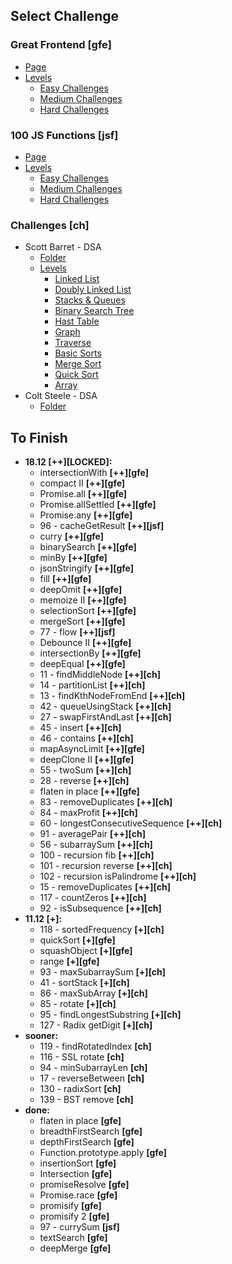 ## Select Challenge

### Great Frontend [gfe]

-   [Page](https://www.greatfrontend.com/prepare)
-   [Levels](https://wheelofnames.com/j6k-rbs)
    -   [Easy Challenges](https://wheelofnames.com/5vr-crv)
    -   [Medium Challenges](https://wheelofnames.com/nwh-f7a)
    -   [Hard Challenges](https://wheelofnames.com/gfw-3jv)

### 100 JS Functions [jsf]

-   [Page](https://www.100jsfunctions.com/exercises)
-   [Levels](https://wheelofnames.com/j6k-rbs)
    -   [Easy Challenges](https://wheelofnames.com/3ba-d6s)
    -   [Medium Challenges](https://wheelofnames.com/38u-urz)
    -   [Hard Challenges](https://wheelofnames.com/wpm-kk7)

### Challenges [ch]

-   Scott Barret - DSA
    -   [Folder](/challenges//Scott%20Barrett%20-%20DSA/)
    -   [Levels](https://wheelofnames.com/gqm-58f)
        -   [Linked List](https://wheelofnames.com/awm-3up)
        -   [Doubly Linked List](https://wheelofnames.com/bak-68v)
        -   [Stacks & Queues](https://wheelofnames.com/nrf-xwc)
        -   [Binary Search Tree](https://wheelofnames.com/ytv-t46)
        -   [Hast Table](https://wheelofnames.com/9mx-adf)
        -   [Graph](https://wheelofnames.com/zvn-cqe)
        -   [Traverse](https://wheelofnames.com/q5v-emv)
        -   [Basic Sorts](https://wheelofnames.com/njs-g29)
        -   [Merge Sort](https://wheelofnames.com/bty-cdz)
        -   [Quick Sort](https://wheelofnames.com/aa6-ffe)
        -   [Array](https://wheelofnames.com/efx-kn2)
-   Colt Steele - DSA
    -   [Folder](/challenges/Colt%20Steele%20-%20DSA/)

## To Finish

-   **18.12 [++][LOCKED]:**
    -   intersectionWith **[++][gfe]**
    -   compact II **[++][gfe]**
    -   Promise.all **[++][gfe]**
    -   Promise.allSettled **[++][gfe]**
    -   Promise.any **[++][gfe]**
    -   96 - cacheGetResult **[++][jsf]**
    -   curry **[++][gfe]**
    -   binarySearch **[++][gfe]**
    -   minBy **[++][gfe]**
    -   jsonStringify **[++][gfe]**
    -   fill **[++][gfe]**
    -   deepOmit **[++][gfe]**
    -   memoize II **[++][gfe]**
    -   selectionSort **[++][gfe]**
    -   mergeSort **[++][gfe]**
    -   77 - flow **[++][jsf]**
    -   Debounce II **[++][gfe]**
    -   intersectionBy **[++][gfe]**
    -   deepEqual **[++][gfe]**
    -   11 - findMiddleNode **[++][ch]**
    -   14 - partitionList **[++][ch]**
    -   13 - findKthNodeFromEnd **[++][ch]**
    -   42 - queueUsingStack **[++][ch]**
    -   27 - swapFirstAndLast **[++][ch]**
    -   45 - insert **[++][ch]**
    -   46 - contains **[++][ch]**
    -   mapAsyncLimit **[++][gfe]**
    -   deepClone II **[++][gfe]**
    -   55 - twoSum **[++][ch]**
    -   28 - reverse **[++][ch]**
    -   flaten in place **[++][gfe]**
    -   83 - removeDuplicates **[++][ch]**
    -   84 - maxProfit **[++][ch]**
    -   60 - longestConsecutiveSequence **[++][ch]**
    -   91 - averagePair **[++][ch]**
    -   56 - subarraySum **[++][ch]**
    -   100 - recursion fib **[++][ch]**
    -   101 - recursion reverse **[++][ch]**
    -   102 - recursion isPalindrome **[++][ch]**
    -   15 - removeDuplicates **[++][ch]**
    -   117 - countZeros **[++][ch]**
    -   92 - isSubsequence **[++][ch]**
-   **11.12 [+]:**
    -   118 - sortedFrequency **[+][ch]**
    -   quickSort **[+][gfe]**
    -   squashObject **[+][gfe]**
    -   range **[+][gfe]**
    -   93 - maxSubarraySum **[+][ch]**
    -   41 - sortStack **[+][ch]**
    -   86 - maxSubArray **[+][ch]**
    -   85 - rotate **[+][ch]**
    -   95 - findLongestSubstring **[+][ch]**
    -   127 - Radix getDigit **[+][ch]**
-   **sooner:**
    -   119 - findRotatedIndex **[ch]**
    -   116 - SSL rotate **[ch]**
    -   94 - minSubarrayLen **[ch]**
    -   17 - reverseBetween **[ch]**
    -   130 - radixSort **[ch]**
    -   139 - BST remove **[ch]**
-   **done:**
    -   flaten in place **[gfe]**
    -   breadthFirstSearch **[gfe]**
    -   depthFirstSearch **[gfe]**
    -   Function.prototype.apply **[gfe]**
    -   insertionSort **[gfe]**
    -   Intersection **[gfe]**
    -   promiseResolve **[gfe]**
    -   Promise.race **[gfe]**
    -   promisify **[gfe]**
    -   promisify 2 **[gfe]**
    -   97 - currySum **[jsf]**
    -   textSearch **[gfe]**
    -   deepMerge **[gfe]**
